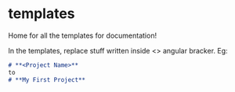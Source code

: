 # templates
Home for all the templates for documentation!

In the templates, replace stuff written inside <> angular bracker.
Eg:
```markdown
# **<Project Name>**
to 
# **My First Project**
```